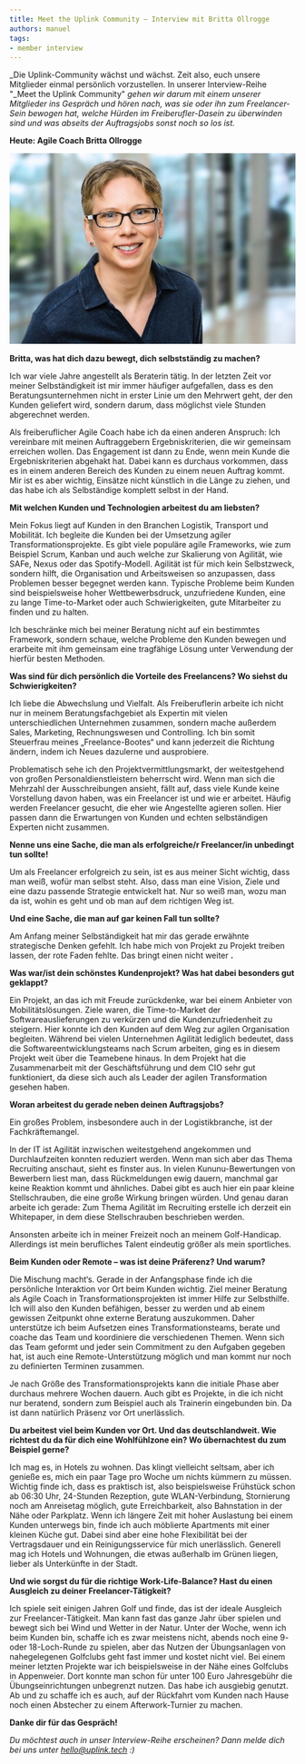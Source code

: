 ```yaml
---
title: Meet the Uplink Community – Interview mit Britta Ollrogge
authors: manuel
tags:
- member interview
---
```


_Die Uplink-Community wächst und wächst. Zeit also, euch unsere Mitglieder einmal persönlich vorzustellen. In unserer Interview-Reihe "_Meet the Uplink Community" _gehen wir darum mit einem unserer Mitglieder ins Gespräch und hören nach, was sie oder ihn zum Freelancer-Sein bewogen hat, welche Hürden im Freiberufler-Dasein zu überwinden sind und was abseits der Auftragsjobs sonst noch so los ist._

**Heute: Agile Coach Britta Ollrogge**

<!--truncate-->

![](2018_10_22-Britta-Ollrogge-Pressefoto-Panorama-2x3-WEB.jpg)

**Britta, was hat dich dazu bewegt, dich selbstständig zu machen?**

Ich war viele Jahre angestellt als Beraterin tätig. In der letzten Zeit vor meiner Selbständigkeit ist mir immer häufiger aufgefallen, dass es den Beratungsunternehmen nicht in erster Linie um den Mehrwert geht, der den Kunden geliefert wird, sondern darum, dass möglichst viele Stunden abgerechnet werden.

Als freiberuflicher Agile Coach habe ich da einen anderen Anspruch: Ich vereinbare mit meinen Auftraggebern Ergebniskriterien, die wir gemeinsam erreichen wollen. Das Engagement ist dann zu Ende, wenn mein Kunde die Ergebniskriterien abgehakt hat. Dabei kann es durchaus vorkommen, dass es in einem anderen Bereich des Kunden zu einem neuen Auftrag kommt. Mir ist es aber wichtig, Einsätze nicht künstlich in die Länge zu ziehen, und das habe ich als Selbständige komplett selbst in der Hand.

**Mit welchen Kunden und Technologien arbeitest du am liebsten?**

Mein Fokus liegt auf Kunden in den Branchen Logistik, Transport und Mobilität. Ich begleite die Kunden bei der Umsetzung agiler Transformationsprojekte.
Es gibt viele populäre agile Frameworks, wie zum Beispiel Scrum, Kanban und auch welche zur Skalierung von Agilität, wie SAFe, Nexus oder das Spotify-Modell. Agilität ist für mich kein Selbstzweck, sondern hilft, die Organisation und Arbeitsweisen so anzupassen, dass Problemen besser begegnet werden kann. Typische Probleme beim Kunden sind beispielsweise hoher Wettbewerbsdruck, unzufriedene Kunden, eine zu lange Time-to-Market oder auch Schwierigkeiten, gute Mitarbeiter zu finden und zu halten.

Ich beschränke mich bei meiner Beratung nicht auf ein bestimmtes Framework, sondern schaue, welche Probleme den Kunden bewegen und erarbeite mit ihm gemeinsam eine tragfähige Lösung unter Verwendung der hierfür besten Methoden.

**Was sind für dich persönlich die Vorteile des Freelancens? Wo siehst du Schwierigkeiten?**

Ich liebe die Abwechslung und Vielfalt. Als Freiberuflerin arbeite ich nicht nur in meinem Beratungsfachgebiet als Expertin mit vielen unterschiedlichen Unternehmen zusammen, sondern mache außerdem Sales, Marketing, Rechnungswesen und Controlling. Ich bin somit Steuerfrau meines „Freelance-Bootes“ und kann jederzeit die Richtung ändern, indem ich Neues dazulerne und ausprobiere.

Problematisch sehe ich den Projektvermittlungsmarkt, der weitestgehend von großen Personaldienstleistern beherrscht wird. Wenn man sich die Mehrzahl der Ausschreibungen ansieht, fällt auf, dass viele Kunde keine Vorstellung davon haben, was ein Freelancer ist und wie er arbeitet. Häufig werden Freelancer gesucht, die eher wie Angestellte agieren sollen. Hier passen dann die Erwartungen von Kunden und echten selbständigen Experten nicht zusammen.

**Nenne uns eine Sache, die man als erfolgreiche/r Freelancer/in unbedingt tun sollte!**

Um als Freelancer erfolgreich zu sein, ist es aus meiner Sicht wichtig, dass man weiß, wofür man selbst steht. Also, dass man eine Vision, Ziele und eine dazu passende Strategie entwickelt hat. Nur so weiß man, wozu man da ist, wohin es geht und ob man auf dem richtigen Weg ist.

**Und eine Sache, die man auf gar keinen Fall tun sollte?**

Am Anfang meiner Selbständigkeit hat mir das gerade erwähnte strategische Denken gefehlt. Ich habe mich von Projekt zu Projekt treiben lassen, der rote Faden fehlte. Das bringt einen nicht weiter **.**

**Was war/ist dein schönstes Kundenprojekt? Was hat dabei besonders gut geklappt?**

Ein Projekt, an das ich mit Freude zurückdenke, war bei einem Anbieter von Mobilitätslösungen. Ziele waren, die Time-to-Market der Softwareauslieferungen zu verkürzen und die Kundenzufriedenheit zu steigern. Hier konnte ich den Kunden auf dem Weg zur agilen Organisation begleiten. Während bei vielen Unternehmen Agilität lediglich bedeutet, dass die Softwareentwicklungsteams nach Scrum arbeiten, ging es in diesem Projekt weit über die Teamebene hinaus. In dem Projekt hat die Zusammenarbeit mit der Geschäftsführung und dem CIO sehr gut funktioniert, da diese sich auch als Leader der agilen Transformation gesehen haben.

**Woran arbeitest du gerade neben deinen Auftragsjobs?**

Ein großes Problem, insbesondere auch in der Logistikbranche, ist der Fachkräftemangel.

In der IT ist Agilität inzwischen weitestgehend angekommen und Durchlaufzeiten konnten reduziert werden. Wenn man sich aber das Thema Recruiting anschaut, sieht es finster aus. In vielen Kununu-Bewertungen von Bewerbern liest man, dass Rückmeldungen ewig dauern, manchmal gar keine Reaktion kommt und ähnliches. Dabei gibt es auch hier ein paar kleine Stellschrauben, die eine große Wirkung bringen würden. Und genau daran arbeite ich gerade: Zum Thema Agilität im Recruiting erstelle ich derzeit ein Whitepaper, in dem diese Stellschrauben beschrieben werden.

Ansonsten arbeite ich in meiner Freizeit noch an meinem Golf-Handicap. Allerdings ist mein berufliches Talent eindeutig größer als mein sportliches.

**Beim Kunden oder Remote – was ist deine Präferenz? Und warum?**

Die Mischung macht‘s. Gerade in der Anfangsphase finde ich die persönliche Interaktion vor Ort beim Kunden wichtig. Ziel meiner Beratung als Agile Coach in Transformationsprojekten ist immer Hilfe zur Selbsthilfe. Ich will also den Kunden befähigen, besser zu werden und ab einem gewissen Zeitpunkt ohne externe Beratung auszukommen. Daher unterstütze ich beim Aufsetzen eines Transformationsteams, berate und coache das Team und koordiniere die verschiedenen Themen. Wenn sich das Team geformt und jeder sein Commitment zu den Aufgaben gegeben hat, ist auch eine Remote-Unterstützung möglich und man kommt nur noch zu definierten Terminen zusammen.

Je nach Größe des Transformationsprojekts kann die initiale Phase aber durchaus mehrere Wochen dauern. Auch gibt es Projekte, in die ich nicht nur beratend, sondern zum Beispiel auch als Trainerin eingebunden bin. Da ist dann natürlich Präsenz vor Ort unerlässlich.

**Du arbeitest viel beim Kunden vor Ort. Und das deutschlandweit. Wie richtest du da für dich eine Wohlfühlzone ein? Wo übernachtest du zum Beispiel gerne?**

Ich mag es, in Hotels zu wohnen. Das klingt vielleicht seltsam, aber ich genieße es, mich ein paar Tage pro Woche um nichts kümmern zu müssen. Wichtig finde ich, dass es praktisch ist, also beispielsweise Frühstück schon ab 06:30 Uhr, 24-Stunden Rezeption, gute WLAN-Verbindung, Stornierung noch am Anreisetag möglich, gute Erreichbarkeit, also Bahnstation in der Nähe oder Parkplatz. Wenn ich längere Zeit mit hoher Auslastung bei einem Kunden unterwegs bin, finde ich auch möblierte Apartments mit einer kleinen Küche gut. Dabei sind aber eine hohe Flexibilität bei der Vertragsdauer und ein Reinigungsservice für mich unerlässlich. Generell mag ich Hotels und Wohnungen, die etwas außerhalb im Grünen liegen, lieber als Unterkünfte in der Stadt.

**Und wie sorgst du für die richtige Work-Life-Balance? Hast du einen Ausgleich zu deiner Freelancer-Tätigkeit?**

Ich spiele seit einigen Jahren Golf und finde, das ist der ideale Ausgleich zur Freelancer-Tätigkeit. Man kann fast das ganze Jahr über spielen und bewegt sich bei Wind und Wetter in der Natur. Unter der Woche, wenn ich beim Kunden bin, schaffe ich es zwar meistens nicht, abends noch eine 9- oder 18-Loch-Runde zu spielen, aber das Nutzen der Übungsanlagen von nahegelegenen Golfclubs geht fast immer und kostet nicht viel. Bei einem meiner letzten Projekte war ich beispielsweise in der Nähe eines Golfclubs in Appenweier. Dort konnte man schon für unter 100 Euro Jahresgebühr die Übungseinrichtungen unbegrenzt nutzen. Das habe ich ausgiebig genutzt. Ab und zu schaffe ich es auch, auf der Rückfahrt vom Kunden nach Hause noch einen Abstecher zu einem Afterwork-Turnier zu machen.

**Danke dir für das Gespräch!**

_Du möchtest auch in unser Interview-Reihe erscheinen? Dann melde dich bei uns unter [hello@uplink.tech](mailto:hello@uplink.tech) :)_

